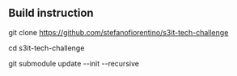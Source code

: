## Build instruction

git clone https://github.com/stefanofiorentino/s3it-tech-challenge 

cd s3it-tech-challenge 

git submodule update --init --recursive
